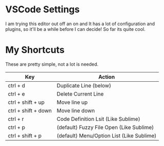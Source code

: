 # VSCode Settings

I am trying this editor out off an on and It has a lot of configuration and plugins,
so it'll be a while before I can decide! So far its quite cool.

# My Shortcuts
These are pretty simple, not a lot is needed.

| Key | Action |
| ---- | ---- |
| ctrl + d | Duplicate Line (below) |
| ctrl + e | Delete Current Line |
| ctrl + shift + up | Move line up |
| ctrl + shift + down | Move line down |
| ctrl + r | Code Definition Lsit (Like Sublime) |
| ctrl + p | (default) Fuzzy File Open (Like Sublime) |
| ctrl + shift + p | (default) Menu/Option List (Like Sublime) |
